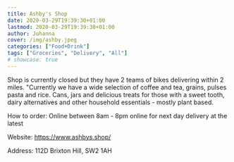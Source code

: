 ```yaml
---
title: Ashby's Shop
date: 2020-03-29T19:39:30+01:00
lastmod: 2020-03-29T19:39:30+01:00
author: Johanna
cover: /img/ashby.jpeg
categories: ["Food+Drink"]
tags: ["Groceries", "Delivery", "All"]
# showcase: true
---
```


Shop is currently closed but they have 2 teams of bikes delivering within 2 miles. "Currently we have a wide selection of coffee and tea, grains, pulses pasta and rice. Cans, jars and delicious treats for those with a sweet tooth, dairy alternatives and other household essentials - mostly plant based.

How to order: Online between 8am - 8pm online for next day delivery at the latest

Website: <https://www.ashbys.shop/>

Address: 112D Brixton Hill, SW2 1AH
